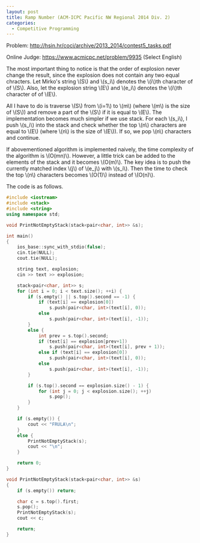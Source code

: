 ```yaml
---
layout: post
title: Ramp Number (ACM-ICPC Pacific NW Regional 2014 Div. 2)
categories:
  - Competitive Programming
---
```


Problem: <http://hsin.hr/coci/archive/2013_2014/contest5_tasks.pdf>

Online Judge: <https://www.acmicpc.net/problem/9935> (Select English)

The most important thing to notice is that the order of explosion never change the result, since the explosion does not contain any two equal chracters. Let Mirko's string \\(S\\) and \\(s_i\\) denotes the \\(i\\)th character of of \\(S\\). Also, let the explosion string \\(E\\) and \\(e_i\\) denotes the \\(i\\)th character of of \\(E\\).

All I have to do is traverse \\(S\\) from \\(i=1\\) to \\(m\\) (where \\(m\\) is the size of \\(S\\)) and remove a part of the \\(S\\) if it is equal to \\(E\\). The implementation becomes much simpler if we use stack. For each \\(s_i\\), I push \\(s_i\\) into the stack and check whether the top \\(n\\) characters are equal to \\(E\\) (where \\(n\\) is the size of \\(E\\)). If so, we pop \\(n\\) characters and continue.

If abovementioned algorithm is implemented naively, the time complexity of the algorithm is \\(O(mn)\\). However, a little trick can be added to the elements of the stack and it becomes \\(O(m)\\). The key idea is to push the currently matched index \\(j\\) of \\(e_j\\) with \\(s_i\\). Then the time to check the top \\(n\\) characters becomes \\(O(1)\\) instead of \\(O(n)\\).

The code is as follows.

```c++
#include <iostream>
#include <stack>
#include <string>
using namespace std;

void PrintNotEmptyStack(stack<pair<char, int>> &s);

int main()
{
	ios_base::sync_with_stdio(false);
	cin.tie(NULL);
	cout.tie(NULL);

	string text, explosion;
	cin >> text >> explosion;

	stack<pair<char, int>> s;
	for (int i = 0; i < text.size(); ++i) {
		if (s.empty() || s.top().second == -1) {
			if (text[i] == explosion[0])
				s.push(pair<char, int>(text[i], 0));
			else
				s.push(pair<char, int>(text[i], -1));
		}
		else {
			int prev = s.top().second;
			if (text[i] == explosion[prev+1])
				s.push(pair<char, int>(text[i], prev + 1));
			else if (text[i] == explosion[0])
				s.push(pair<char, int>(text[i], 0));
			else
				s.push(pair<char, int>(text[i], -1));
		}

		if (s.top().second == explosion.size() - 1) {
			for (int j = 0; j < explosion.size(); ++j)
				s.pop();
		}
	}

	if (s.empty()) {
		cout << "FRULA\n";
	}
	else {
		PrintNotEmptyStack(s);
		cout << "\n";
	}

	return 0;
}

void PrintNotEmptyStack(stack<pair<char, int>> &s)
{
	if (s.empty()) return;

	char c = s.top().first;
	s.pop();
	PrintNotEmptyStack(s);
	cout << c;

	return;
}
```
